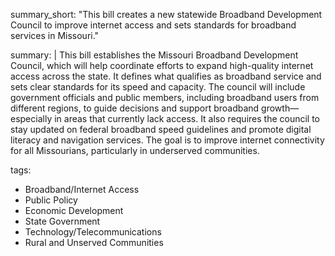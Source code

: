 summary_short: "This bill creates a new statewide Broadband Development Council to improve internet access and sets standards for broadband services in Missouri."

summary: |
  This bill establishes the Missouri Broadband Development Council, which will help coordinate efforts to expand high-quality internet access across the state. It defines what qualifies as broadband service and sets clear standards for its speed and capacity. The council will include government officials and public members, including broadband users from different regions, to guide decisions and support broadband growth—especially in areas that currently lack access. It also requires the council to stay updated on federal broadband speed guidelines and promote digital literacy and navigation services. The goal is to improve internet connectivity for all Missourians, particularly in underserved communities.

tags:
  - Broadband/Internet Access
  - Public Policy
  - Economic Development
  - State Government
  - Technology/Telecommunications
  - Rural and Unserved Communities
